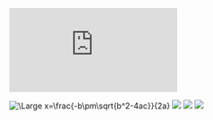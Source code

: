 ![equation](http://latex.codecogs.com/gif.latex?Max_%7Bx%5Cgeq%200%7D%5Cprod%20%3D%20%5Csum_%7Bg%7D%5Csum_%7Bi%7D%5Cnu_%7Bgi%7D_%5Ccdot%20Y_%7Bgi%7D-%5Csum_%7Bg%7D%5Csum_%7Bi%7D_%7B%5Cdelta_%7Bgi%7D%7D%5Ccdot%20e%5E%7B%5E%7B_%7B%5Cgamma_%7Bgi%7Dx_%7Bgi%2Cland%7D%7D%7D%7D%20-%5Csum_%7Bg%7D%5Csum_%7Bi%7D%5Csum_%7Bj%2Cj%5Cneq%20land%7D_%7B%5Comega_%7Bigi%7Dx_%7Bgij%7D%7D)

<img src="https://latex.codecogs.com/svg.latex?\Large&space;x=\frac{-b\pm\sqrt{b^2-4ac}}{2a}" title="\Large x=\frac{-b\pm\sqrt{b^2-4ac}}{2a}" />

<img src="https://latex.codecogs.com/svg.latex?\Large&space;ecuacion" />


<img src="https://latex.codecogs.com/svg.latex?\Large&space;Max_{x\geq0}\prod=\sum_{g}\sum_{i}\nu_{gi}_\cdotY_{gi}-\sum_{g}\sum_{i}_{\delta_{gi}}\cdote^{^{_{\gamma_{gi}x_{gi,land}}}}-\sum_{g}\sum_{i}\sum_{j,j\neqland}_{\omega_{igi}x_{gij}}" />

<img src="https://latex.codecogs.com/svg.latex?\Large&space;d^{e}+54" />

